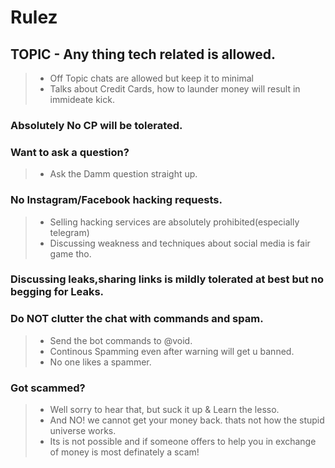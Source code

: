 # Rulez

## TOPIC - Any thing tech related is allowed.

> - Off Topic chats are allowed but keep it to minimal
> - Talks about Credit Cards, how to launder money will result in immideate kick.

### Absolutely No CP will be tolerated.

### Want to ask a question?
> - Ask the Damm question straight up.

### No Instagram/Facebook hacking requests.
> - Selling hacking services are absolutely prohibited(especially telegram)
> - Discussing weakness and techniques about social media is fair game tho.

### Discussing leaks,sharing links is mildly tolerated at best but no begging for Leaks.

### Do NOT clutter the chat with commands and spam.
> - Send the bot commands to @void.
> - Continous Spamming even after warning will get u banned.
> - No one likes a spammer.

### Got scammed?
> - Well sorry to hear that, but suck it up & Learn the lesso.
> - And NO! we cannot get your money back. thats not how the stupid universe works.
> - Its is not possible and if someone offers to help you in exchange of money is most definately
> a scam!
